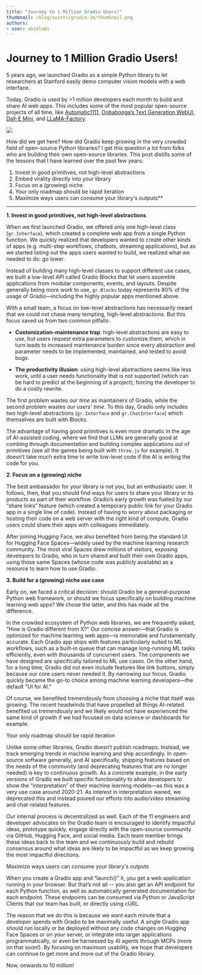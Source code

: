 ```yaml
---
title: "Journey to 1 Million Gradio Users!"
thumbnail: /blog/assets/gradio-1m/thumbnail.png
authors:
- user: abidlabs
---
```


# Journey to 1 Million Gradio Users!

5 years ago, we launched Gradio as a simple Python library to let researchers at Stanford easily demo computer vision models with a web interface. 

Today, Gradio is used by >1 million developers each month to build and share AI web apps. This includes some of the most popular open-source projects of all time, like [Automatic1111](https://github.com/AUTOMATIC1111/stable-diffusion-webui), [Oobabooga’s Text Generation WebUI](https://github.com/oobabooga/text-generation-webui), [Dall-E Mini](https://huggingface.co/spaces/dalle-mini/dalle-mini), and [LLaMA-Factory](https://huggingface.co/spaces/hiyouga/LLaMA-Board). 

![](https://huggingface.co/datasets/huggingface/documentation-images/resolve/main/gradio-guides/maus.png)

How did we get here? How did Gradio keep growing in the very crowded field of open-source Python libraries? I get this question a lot from folks who are building their own open-source libraries. This post distills some of the lessons that I have learned over the past few years:

1. Invest in good primitives, not high-level abstractions
2. Embed virality directly into your library
3. Focus on a (growing) niche
4. Your only roadmap should be rapid iteration
5. Maximize ways users can consume your library's outputs**

-----

**1. Invest in good primitives, not high-level abstractions**

When we first launched Gradio, we offered only one high-level class (`gr.Interface`), which created a complete web app from a single Python function. We quickly realized that developers wanted to create other kinds of apps (e.g. multi-step workflows, chatbots, streaming applications), but as we started listing out the apps users wanted to build, we realized what we needed to do: go lower.

Instead of building many high-level classes to support different use cases, we built a low-level API called Gradio Blocks that let users assemble applications from modular components, events, and layouts. Despite generally being more work to use, `gr.Blocks` today represents 80% of the usage of Gradio—including the highly popular apps mentioned above.

With a small team, a focus on low-level abstractions has necessarily meant that we could not chase many tempting, high-level abstractions. But this focus saved us from two common pitfalls:

* **Customization-maintenance trap**: high-level abstractions are easy to use, but users request extra parameters to customize them, which in turn leads to increased maintenance burden since every abstraction and parameter needs to be implemented, maintained, and tested to avoid bugs. 

* **The productivity illusion**: using high-level abstractions seems like less work, until a user needs functionality that is not supported (which can be hard to predict at the beginning of a project), forcing the developer to do a costly rewrite.

The first problem wastes _our time_ as maintainers of Gradio, while the second problem wastes _our users’ time_. To this day, Gradio only includes two high-level abstractions (`gr.Interface` and `gr.ChatInterface`) which themselves are built with Blocks.

The advantage of having good primitives is even more dramatic in the age of AI-assisted coding, where we find that LLMs are generally good at combing through documentation and building complex applications out of primitives (see all the games being built with `three.js` for example). It doesn’t take much extra time to write low-level code if the AI is writing the code for you. 

**2. Focus on a (growing) niche**

The best ambassador for your library is not you, but an enthusiastic user. It follows, then, that you should find ways for users to share your library or its products as part of their workflow. Gradio’s early growth was fueled by our “share links” feature (which created a temporary public link for your Gradio app in a single line of code). Instead of having to worry about packaging or hosting their code on a web server with the right kind of compute, Gradio users could share their apps with colleagues immediately.

After joining Hugging Face, we also benefited from being the standard UI for Hugging Face Spaces—widely used by the machine learning research community. The most viral Spaces drew millions of visitors, exposing developers to Gradio, who in turn shared and built their own Gradio apps, using those same Spaces (whose code was publicly available) as a resource to learn how to use Gradio.

**3. Build for a (growing) niche use case**

Early on, we faced a critical decision: should Gradio be a general-purpose Python web framework, or should we focus specifically on building machine learning web apps? We chose the latter, and this has made all the difference.

In the crowded ecosystem of Python web libraries, we are frequently asked, "How is Gradio different from X?" Our concise answer—that Gradio is optimized for machine learning web apps—is memorable and fundamentally accurate. Each Gradio app ships with features particularly suited to ML workflows, such as a built-in queue that can manage long-running ML tasks efficiently, even with thousands of concurrent users. The components we have designed are specifically tailored to ML use cases. On the other hand, for a long time, Gradio did not even include features like link buttons, simply because our core users never needed it. By narrowing our focus, Gradio quickly became the go-to choice among machine learning developers—the default "UI for AI."

Of course, we benefited tremendously from choosing a niche that itself was growing. The recent headwinds that have propelled all things AI-related benefited us tremendously and we likely would not have experienced the same kind of growth if we had focused on data science or dashboards for example.

Your only roadmap should be rapid iteration

Unlike some other libraries, Gradio doesn’t publish roadmaps. Instead, we track emerging trends in machine learning and ship accordingly. In open-source software generally, and AI specifically, shipping features based on the needs of the community (and deprecating features that are no longer needed) is key to continuous growth. As a concrete example, in the early versions of Gradio we built specific functionality to allow developers to show the “interpretation” of their machine learning models—as this was a very use case around 2020-21. As interest in interpretation waned, we deprecated this and instead poured our efforts into audio/video streaming and chat-related features. 

Our internal process is decentralized as well. Each of the 11 engineers and developer advocates on the Gradio team is encouraged to identify impactful ideas, prototype quickly, engage directly with the open-source community via GitHub, Hugging Face, and social media. Each team member brings these ideas back to the team and we continuously build and rebuild consensus around what ideas are likely to be impactful as we keep growing the most impactful directions. 

Maximize ways users can consume your library's outputs

When you create a Gradio app and “launch()” it, you get a web application running in your browser. But that’s not all -- you also get an API endpoint for each Python function, as well as automatically generated documentation for each endpoint. These endpoints can be consumed via Python or JavaScript Clients that our team has built, or directly using cURL.

The reason that we do this is because we want each minute that a developer spends with Gradio to be maximally useful. A single Gradio app should run locally or be deployed without any code changes on Hugging Face Spaces or on your server, or integrate into larger applications programmatically, or even be harnessed by AI agents through MCPs (more on that soon!). By focusing on maximum usability, we hope that developers can continue to get more and more out of the Gradio library. 

Now, onwards to 10 million!

